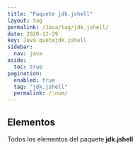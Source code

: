 ```yaml
---
title: "Paquete jdk.jshell"
layout: tag
permalink: /Java/tag/jdk.jshell/
date: 2020-12-29
key: Java.quetejdk.jshell
sidebar: 
  nav: java
aside: 
  toc: true
pagination: 
  enabled: true
  tag: "jdk.jshell"
  permalink: /:num/
---
```


<h2>Elementos</h2>
Todos los elementos del paquete <strong>jdk.jshell</strong>
